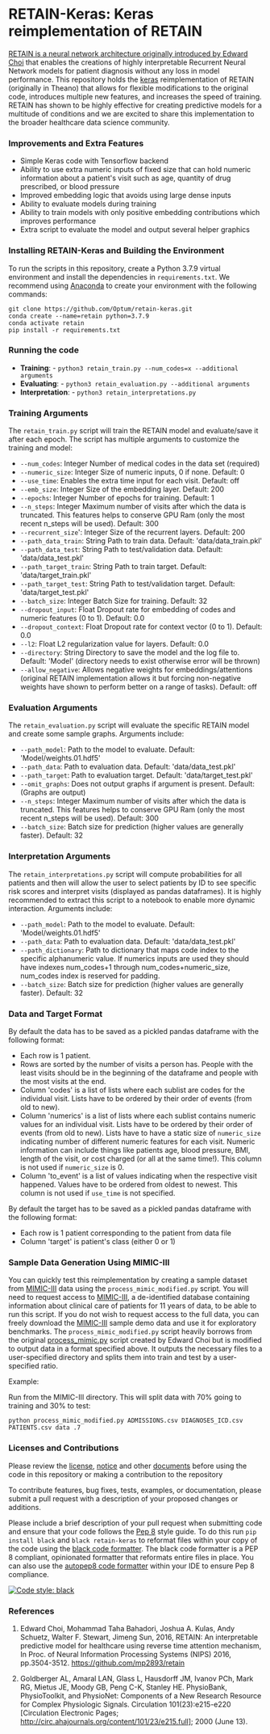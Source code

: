 # RETAIN-Keras: Keras reimplementation of RETAIN

[RETAIN is a neural network architecture originally introduced by Edward Choi](https://arxiv.org/abs/1608.05745) that enables the creations of highly interpretable Recurrent Neural Network models for patient diagnosis without any loss in model performance.  This repository holds the [keras](https://www.tensorflow.org/api_docs/python/tf/keras) reimplementation of RETAIN (originally in Theano) that allows for flexible modifications to the original code, introduces multiple new features, and increases the speed of training. RETAIN has shown to be highly effective for creating predictive models for a multitude of conditions and we are excited to share this implementation to the broader healthcare data science community.

### Improvements and Extra Features

- Simple Keras code with Tensorflow backend
- Ability to use extra numeric inputs of fixed size that can hold numeric information about a patient's visit such as age, quantity of drug prescribed, or blood pressure
- Improved embedding logic that avoids using large dense inputs
- Ability to evaluate models during training
- Ability to train models with only positive embedding contributions which improves performance
- Extra script to evaluate the model and output several helper graphics

### Installing RETAIN-Keras and Building the Environment

To run the scripts in this repository, create a Python 3.7.9 virtual environment and install the dependencies in `requirements.txt`.  We recommend using [Anaconda](https://www.anaconda.com/products/individual) to create your environment with the following commands:

```
git clone https://github.com/Optum/retain-keras.git
conda create --name=retain python=3.7.9
conda activate retain
pip install -r requirements.txt
```

###  Running the code

- **Training**: - `python3 retain_train.py --num_codes=x --additional arguments`
- **Evaluating**: - `python3 retain_evaluation.py --additional arguments`
- **Interpretation**: - `python3 retain_interpretations.py`

### Training Arguments

The `retain_train.py` script will train the RETAIN model and evaluate/save it after each epoch.  The script has multiple arguments to customize the training and model:

- `--num_codes`: Integer Number of medical codes in the data set (required)
- `--numeric_size`: Integer Size of numeric inputs, 0 if none. Default: 0
- `--use_time`: Enables the extra time input for each visit. Default: off
- `--emb_size`: Integer Size of the embedding layer. Default: 200
- `--epochs`: Integer Number of epochs for training. Default: 1
- `--n_steps`: Integer Maximum number of visits after which the data is truncated. This features helps to conserve GPU Ram (only the most recent n_steps will be used). Default: 300
- `--recurrent_size`': Integer Size of the recurrent layers. Default: 200
- `--path_data_train`: String Path to train data. Default: 'data/data_train.pkl'
- `--path_data_test`: String Path to test/validation data. Default: 'data/data_test.pkl'
- `--path_target_train`: String Path to train target. Default: 'data/target_train.pkl'
- `--path_target_test`: String Path to test/validation target. Default: 'data/target_test.pkl'
- `--batch_size`: Integer Batch Size for training. Default: 32
- `--dropout_input`: Float Dropout rate for embedding of codes and numeric features (0 to 1). Default: 0.0
- `--dropout_context`: Float Dropout rate for context vector (0 to 1). Default: 0.0
- `--l2`: Float L2 regularization value for layers. Default: 0.0
- `--directory`: String Directory to save the model and the log file to. Default: 'Model' (directory needs to exist otherwise error will be thrown)
- `--allow_negative`: Allows negative weights for embeddings/attentions (original RETAIN implementation allows it but forcing non-negative weights have shown to perform better on a range of tasks). Default: off

### Evaluation Arguments

The `retain_evaluation.py` script will evaluate the specific RETAIN model and create some sample graphs.  Arguments include:

- `--path_model`: Path to the model to evaluate. Default: 'Model/weights.01.hdf5'
- `--path_data`: Path to evaluation data. Default: 'data/data_test.pkl'
- `--path_target`: Path to evaluation target. Default: 'data/target_test.pkl'
- `--omit_graphs`: Does not output graphs if argument is present. Default: (Graphs are output)
- `--n_steps`: Integer Maximum number of visits after which the data is truncated. This features helps to conserve GPU Ram (only the most recent n_steps will be used). Default: 300
- `--batch_size`: Batch size for prediction (higher values are generally faster). Default: 32

### Interpretation Arguments

The `retain_interpretations.py` script will compute probabilities for all patients and then will allow the user to select patients by ID to see specific risk scores and interpret visits (displayed as pandas dataframes).  It is highly recommended to extract this script to a notebook to enable more dynamic interaction. Arguments include:

- `--path_model`: Path to the model to evaluate. Default: 'Model/weights.01.hdf5'
- `--path_data`: Path to evaluation data. Default: 'data/data_test.pkl'
- `--path_dictionary`: Path to dictionary that maps code index to the specific alphanumeric value. If numerics inputs are used they should have indexes num_codes+1 through num_codes+numeric_size, num_codes index is reserved for padding.
- `--batch_size`: Batch size for prediction (higher values are generally faster). Default: 32

### Data and Target Format

By default the data has to be saved as a pickled pandas dataframe with the following format:

- Each row is 1 patient.
- Rows are sorted by the number of visits a person has. People with the least visits should be in the beginning of the dataframe and people with the most visits at the end.
- Column 'codes' is a list of lists where each sublist are codes for the individual visit. Lists have to be ordered by their order of events (from old to new).
- Column 'numerics' is a list of lists where each sublist contains numeric values for an individual visit. Lists have to be ordered by their order of events (from old to new). Lists have to have a static size of `numeric_size` indicating number of different numeric features for each visit. Numeric information can include things like patients age, blood pressure, BMI, length of the visit, or cost charged (or all at the same time!). This column is not used if `numeric_size` is 0.
- Column 'to_event' is a list of values indicating when the respective visit happened. Values have to be ordered from oldest to newest. This column is not used if `use_time` is not specified.

By default the target has to be saved as a pickled pandas dataframe with the following format:

- Each row is 1 patient corresponding to the patient from data file
- Column 'target' is patient's class (either 0 or 1)

### Sample Data Generation Using MIMIC-III

You can quickly test this reimplementation by creating a sample dataset from [MIMIC-III](https://physionet.org/content/mimiciii/1.4/) data using the `process_mimic_modified.py` script.  You will need to request access to [MIMIC-III](https://mimic.physionet.org/gettingstarted/access/), a de-identified database containing information about clinical care of patients for 11 years of data, to be able to run this script.  If you do not wish to request access to the full data, you can freely download the [MIMIC-III](https://physionet.org/content/mimiciii-demo/1.4/) sample demo data and use it for exploratory benchmarks.  The `process_mimic_modified.py` script heavily borrows from the original [process_mimic.py](https://github.com/mp2893/retain/blob/master/process_mimic.py) script created by Edward Choi but is modified to output data in a format specified above. It outputs the necessary files to a user-specified directory and splits them into train and test by a user-specified ratio.

Example:

Run from the MIMIC-III directory. This will split data with 70% going to training and 30% to test:  

`python process_mimic_modified.py ADMISSIONS.csv DIAGNOSES_ICD.csv PATIENTS.csv data .7`

### Licenses and Contributions

Please review the [license](LICENSE), [notice](Notice.txt) and other [documents](docs/) before using the code in this repository or making a contribution to the repository

To contribute features, bug fixes, tests, examples, or documentation, please submit a pull request with a description of your proposed changes or additions.

Please include a brief description of your pull request when submitting code and ensure that your code follows the [Pep 8](https://www.python.org/dev/peps/pep-0008/) style guide.  To do this run `pip install black` and `black retain-keras` to reformat files within your copy of the code using the [black code formatter](https://github.com/psf/black).  The black code formatter is a PEP 8 compliant, opinionated formatter that reformats entire files in place.  You can also use the [autopep8 code formatter](https://packagecontrol.io/packages/AutoPEP8) within your IDE to ensure Pep 8 compliance.

[![Code style: black](https://img.shields.io/badge/code%20style-black-000000.svg)](https://github.com/psf/black)


### References

1. Edward Choi, Mohammad Taha Bahadori, Joshua A. Kulas, Andy Schuetz, Walter F. Stewart, Jimeng Sun, 2016, RETAIN: An interpretable predictive model for healthcare using reverse time attention mechanism, In Proc. of Neural Information Processing Systems (NIPS) 2016, pp.3504-3512. https://github.com/mp2893/retain

2. Goldberger AL, Amaral LAN, Glass L, Hausdorff JM, Ivanov PCh, Mark RG, Mietus JE, Moody GB, Peng C-K, Stanley HE. PhysioBank, PhysioToolkit, and PhysioNet: Components of a New Research Resource for Complex Physiologic Signals. Circulation 101(23):e215-e220 [Circulation Electronic Pages; http://circ.ahajournals.org/content/101/23/e215.full]; 2000 (June 13).
